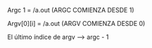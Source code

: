 Argc 1 = /a.out (ARGC COMIENZA DESDE 1) 

Argv[0][i] = /a.out (ARGV COMIENZA DESDE 0) 

El último índice de argv --> argc - 1
